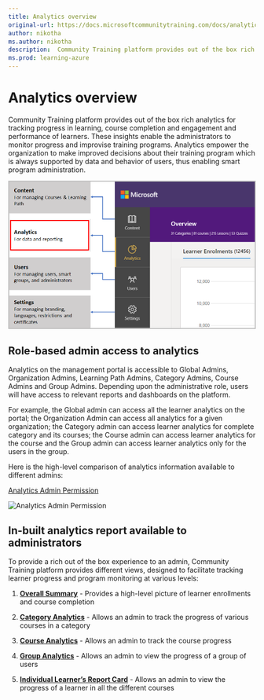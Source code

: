 ```yaml
---
title: Analytics overview
original-url: https://docs.microsoftcommunitytraining.com/docs/analytics-overview
author: nikotha
ms.author: nikotha
description:  Community Training platform provides out of the box rich analytics for tracking progress in learning, course completion and engagement and performance of learners.
ms.prod: learning-azure
---
```


# Analytics overview

 Community Training platform provides out of the box rich analytics for tracking progress in learning, course completion and engagement and performance of learners. These insights enable the administrators to monitor progress and improvise training programs. Analytics empower the organization to make improved decisions about their training program which is always supported by data and behavior of users, thus enabling smart program administration.

![smart program administration](../media/image%28430%29.png)

## Role-based admin access to analytics

Analytics on the management portal is accessible to Global Admins, Organization Admins, Learning Path Admins, Category Admins, Course Admins and Group Admins. Depending upon the administrative role, users will have access to relevant reports and dashboards on the platform.

For example, the Global admin can access all the learner analytics on the portal; the Organization Admin can access all analytics for a given organization; the Category admin can access learner analytics for complete category and its courses; the Course admin can access learner analytics for the course and the Group admin can access learner analytics only for the users in the group.

Here is the high-level comparison of analytics information available to different admins:

[comment]: <* [Analytics Topics](../media/Analytics%20Topics.pdf) >
[Analytics Admin Permission](https://github.com/MicrosoftDocs/microsoft-community-training/files/6915937/Analytics.Admin.Permission.pdf)

![Analytics Admin Permission](https://user-images.githubusercontent.com/88087980/127873799-0f25e9a7-bed3-4064-9018-6e470126a334.jpg)

## In-built analytics report available to administrators

To provide a rich out of the box experience to an admin,  Community Training platform provides different views, designed to facilitate tracking learner progress and program monitoring at various levels:

1. [**Overall Summary**](./in-built-reports/overall-summary.md) - Provides a high-level picture of learner enrollments and course completion

2. [**Category Analytics**](./in-built-reports/category-view-report.md) - Allows an admin to track the progress of various courses in a category

3. [**Course Analytics**](./in-built-reports/course-view-report.md) - Allows an admin to track the course progress

4. [**Group Analytics**](./in-built-reports/group-view-report.md) - Allows an admin to view the progress of a group of users

5. [**Individual Learner’s Report Card**](./in-built-reports/learner-report-card-view.md) - Allows an admin to view the progress of a learner in all the different courses

<!-- ## Advanced Search in Analytics

 Community Training also provides administrators the capability to search for specific records from the entire repository of analytics available in the in-built reports. This is available at various levels - Category View, Course View, Learner View.

### Steps to search analytics

1. On the  Community Training portal, after login switch to administrator view and select Analytics tab from the left navigation panel.
1. Scroll down to the **Categories/ Courses** section and provide the string to be searched.

   > [!NOTE]
   > User search input string should have minimum length of 3 characters.

1. If you further need to drill down to Course level, select the relevant Category (as shown below) and search for the string from the **Course Name**.

   ![image.png](../media/image%28457%29.png)

1. Tha Admin can further advance the search into the specific course by selecting the relevant course (as shown below) and search for either **Learner Name** or **Learner Id** in the search bar provided.

![image.png](../media/image%28458%29.png)

1. In case the Admin wants to switch back to the broader level of content, you may do so using the navigation path available on the top.

   ![image.png](../media/image%28459%29.png)-->
